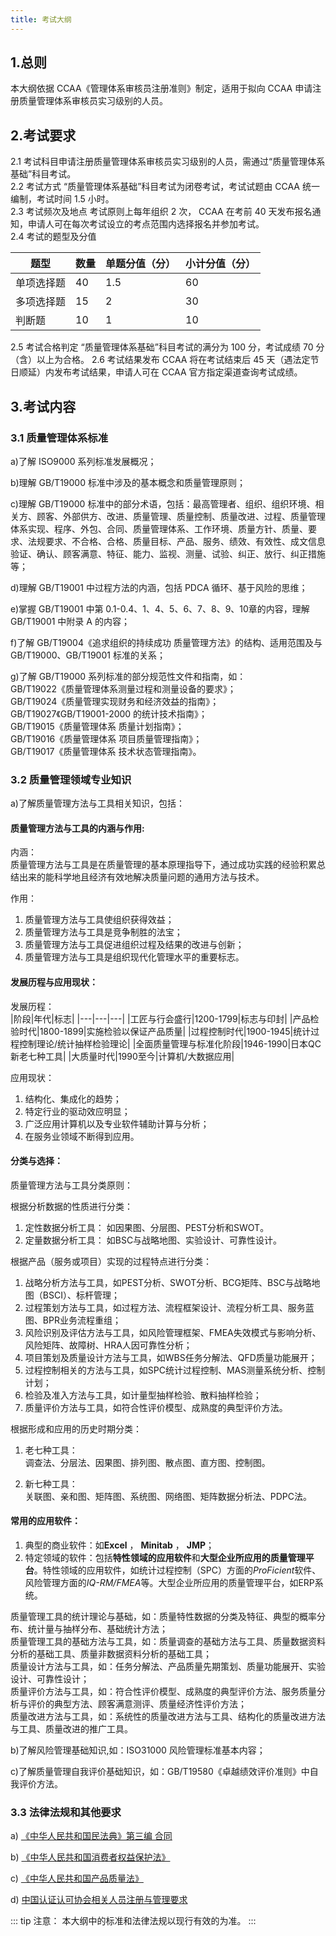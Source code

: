 ```yaml
---
title: 考试大纲
---
```

<Poetry />

## 1.总则
本大纲依据 CCAA《管理体系审核员注册准则》制定，适用于拟向 CCAA 申请注册质量管理体系审核员实习级别的人员。  

## 2.考试要求  

2.1 考试科目申请注册质量管理体系审核员实习级别的人员，需通过“质量管理体系基础”科目考试。    
2.2 考试方式 “质量管理体系基础”科目考试为闭卷考试，考试试题由 CCAA 统一编制，考试时间 1.5 小时。     
2.3 考试频次及地点 考试原则上每年组织 2 次， CCAA 在考前 40 天发布报名通知，申请人可在每次考试设立的考点范围内选择报名并参加考试。      
2.4 考试的题型及分值  
  

|题型|数量|单题分值（分）|小计分值（分）|
|---|---|---|---|
|单项选择题|40|1.5|60|
|多项选择题|15|2|30|
|判断题|10|1|10|


2.5 考试合格判定 “质量管理体系基础”科目考试的满分为 100 分，考试成绩 70 分（含）以上为合格。 
2.6 考试结果发布 CCAA 将在考试结束后 45 天（遇法定节日顺延）内发布考试结果，申请人可在 CCAA 官方指定渠道查询考试成绩。 
## 3.考试内容
### 3.1 质量管理体系标准

a)了解 ISO9000 系列标准发展概况；  

b)理解 GB/T19000 标准中涉及的基本概念和质量管理原则；  

c)理解 GB/T19000 标准中的部分术语，包括：最高管理者、组织、组织环境、相关方、顾客、外部供方、改进、质量管理、质量控制、质量改进、过程、质量管理体系实现、程序、外包、合同、质量管理体系、工作环境、质量方针、质量、要求、法规要求、不合格、合格、质量目标、产品、服务、绩效、有效性、成文信息验证、确认、顾客满意、特征、能力、监视、测量、试验、纠正、放行、纠正措施等；   

d)理解 GB/T19001 中过程方法的内涵，包括 PDCA 循环、基于风险的思维；   

e)掌握 GB/T19001 中第 0.1-0.4、1、4、5、6、7、8、9、10章的内容，理解 GB/T19001 中附录 A 的内容；  

f)了解 GB/T19004《追求组织的持续成功 质量管理方法》的结构、适用范围及与 GB/T19000、GB/T19001 标准的关系； 

g)了解 GB/T19000 系列标准的部分规范性文件和指南，如：  
GB/T19022《质量管理体系测量过程和测量设备的要求》；  
GB/T19024《质量管理实现财务和经济效益的指南》；  
GB/T19027《GB/T19001-2000 的统计技术指南》；  
GB/T19015《质量管理体系 质量计划指南》；  
GB/T19016《质量管理体系 项目质量管理指南》；  
GB/T19017《质量管理体系 技术状态管理指南》。 

### 3.2 质量管理领域专业知识 
a)了解质量管理方法与工具相关知识，包括：

#### 质量管理方法与工具的内涵与作用:
内涵：  
质量管理方法与工具是在质量管理的基本原理指导下，通过成功实践的经验积累总结出来的能科学地且经济有效地解决质量问题的通用方法与技术。

作用：  
1. 质量管理方法与工具使组织获得效益；
2. 质量管理方法与工具是竞争制胜的法宝；
3. 质量管理方法与工具促进组织过程及结果的改进与创新；
4. 质量管理方法与工具是组织现代化管理水平的重要标志。

#### 发展历程与应用现状：  
发展历程：  
|阶段|年代|标志|
|---|---|---|
|工匠与行会盛行|1200-1799|标志与印封|
|产品检验时代|1800-1899|实施检验以保证产品质量|
|过程控制时代|1900-1945|统计过程控制理论/统计抽样检验理论|
|全面质量管理与标准化阶段|1946-1990|日本QC新老七种工具|
|大质量时代|1990至今|计算机/大数据应用|

应用现状：  
1. 结构化、集成化的趋势；
2. 特定行业的驱动效应明显；
3. 广泛应用计算机以及专业软件辅助计算与分析；
4. 在服务业领域不断得到应用。


#### 分类与选择：  

质量管理方法与工具分类原则：  

根据分析数据的性质进行分类：  
1. 定性数据分析工具： 如因果图、分层图、PEST分析和SWOT。
2. 定量数据分析工具： 如BSC与战略地图、实验设计、可靠性设计。

根据产品（服务或项目）实现的过程特点进行分类：  
1. 战略分析方法与工具，如PEST分析、SWOT分析、BCG矩阵、BSC与战略地图（BSCI）、标杆管理；
2. 过程策划方法与工具，如过程方法、流程框架设计、流程分析工具、服务蓝图、BPR业务流程重组；
3. 风险识别及评估方法与工具，如风险管理框架、FMEA失效模式与影响分析、风险矩阵、故障树、HRA人因可靠性分析；
4. 项目策划及质量设计方法与工具，如WBS任务分解法、QFD质量功能展开；
5. 过程控制相关的方法与工具，如SPC统计过程控制、MAS测量系统分析、控制计划；
6. 检验及准入方法与工具，如计量型抽样检验、散料抽样检验；
7. 质量评价方法与工具，如符合性评价模型、成熟度的典型评价方法。

根据形成和应用的历史时期分类：
1. 老七种工具：  
调查法、分层法、因果图、排列图、散点图、直方图、控制图。

2. 新七种工具：  
关联图、亲和图、矩阵图、系统图、网络图、矩阵数据分析法、PDPC法。

#### 常用的应用软件：
1. 典型的商业软件：如**Excel** ， **Minitab** ， **JMP**；
2. 特定领域的软件：包括**特性领域的应用软件**和**大型企业所应用的质量管理平台**。特性领域的应用软件，如统计过程控制（SPC）方面的*ProFicient*软件、风险管理方面的*IQ-RM/FMEA*等。大型企业所应用的质量管理平台，如ERP系统。



质量管理工具的统计理论与基础，如：质量特性数据的分类及特征、典型的概率分布、统计量与抽样分布、基础统计方法；  
质量管理工具的基础方法与工具，如：质量调查的基础方法与工具、质量数据资料分析的基础工具、质量非数据资料分析的基础工具；  
质量设计方法与工具，如：任务分解法、产品质量先期策划、质量功能展开、实验设计、可靠性设计；  
质量评价方法与工具，如：符合性评价模型、成熟度的典型评价方法、服务质量分析与评价的典型方法、顾客满意测评、质量经济性评价方法；  
质量改进方法与工具，如：系统性的质量改进方法与工具、结构化的质量改进方法与工具、质量改进的推广工具。 

b)了解风险管理基础知识,如：ISO31000 风险管理标准基本内容； 

c)了解质量管理自我评价基础知识，如：GB/T19580《卓越绩效评价准则》中自我评价方法。 

### 3.3 法律法规和其他要求 
a) [《中华人民共和国民法典》第三编 合同 ](http://yangmn.com:3200/web/法规/中华人民共和国民法典.pdf)

b) [《中华人民共和国消费者权益保护法》 ](http://yangmn.com:3200/web/法规/中华人民共和国消费者权益保护法.pdf)

c) [《中华人民共和国产品质量法》 ](http://yangmn.com:3200/web/法规/中华人民共和国产品质量法.pdf)

d) [中国认证认可协会相关人员注册与管理要求](http://yangmn.com:3200/web/考试大纲及资料整理/管理体系审核员注册准则.pdf) 

::: tip 注意：
本大纲中的标准和法律法规以现行有效的为准。 
:::